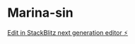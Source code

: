 # Marina-sin

[Edit in StackBlitz next generation editor ⚡️](https://stackblitz.com/~/github.com/Murka1456/Marina-sin)